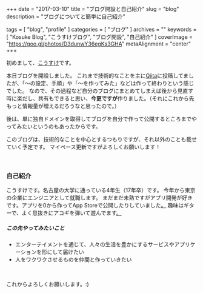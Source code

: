 +++
date = "2017-03-10"
title = "ブログ開設と自己紹介"
slug = "blog"
description = "ブログについてと簡単に自己紹介"

tags = [
	"blog",
	"profile"
]
categories = [
	"ブログ"
]
archives = ""
keywords = [
	"Kosuke Blog",
	"こうすけブログ",
	"ブログ開設",
	"自己紹介"
]
coverImage = "https://goo.gl/photos/D3dunwY36egKs3GHA"
metaAlignment = "center"
+++

初めまして、[こうすけ](https://twitter.com/gt1028kn)です。

本日ブログを開設しました。
これまで技術的なことを主に[Qiita](http://qiita.com/KosukeQiita)に投稿してましたが、「〜の設定、手順」や「〜を作ってみた」などは作って終わりという感じでした。
なので、その過程など自分のブログにまとめてしまえば後から見直す時に楽だし、共有もできると思い、**今更ですが**作りました。（それにこれから先もっと情報量が増えるだろうなと思ったので。）

後は、単に独自ドメインを取得してブログを自分で作って公開するところまでやってみたいというのもあったからです。

このブログは、技術的なことを中心とするつもりですが、それ以外のことも載せていく予定です。
マイペース更新ですがよろしくお願いします！

<br>

### 自己紹介

こうすけです。名古屋の大学に通っている4年生（17年卒）です。
今年から東京の企業にエンジニアとして就職します。
まだまだ未熟ですがアプリ開発が好きです。アプリを0から作ってApp Storeで公開したりしていました[。](http://applion.jp/iphone/app/1089093474/)
趣味はギターで、よく息抜きにアコギを弾いて遊んでます[。](https://soundcloud.com/guitar_memo/acoustic-ver)

##### この先やってみたいこと

- エンターテイメントを通じて、人々の生活を豊かにするサービスやアプリケーションを形にして届けたい
- 人をワクワクさせるものを仲間と作っていきたい

<br>

これからよろしくお願いします。:)